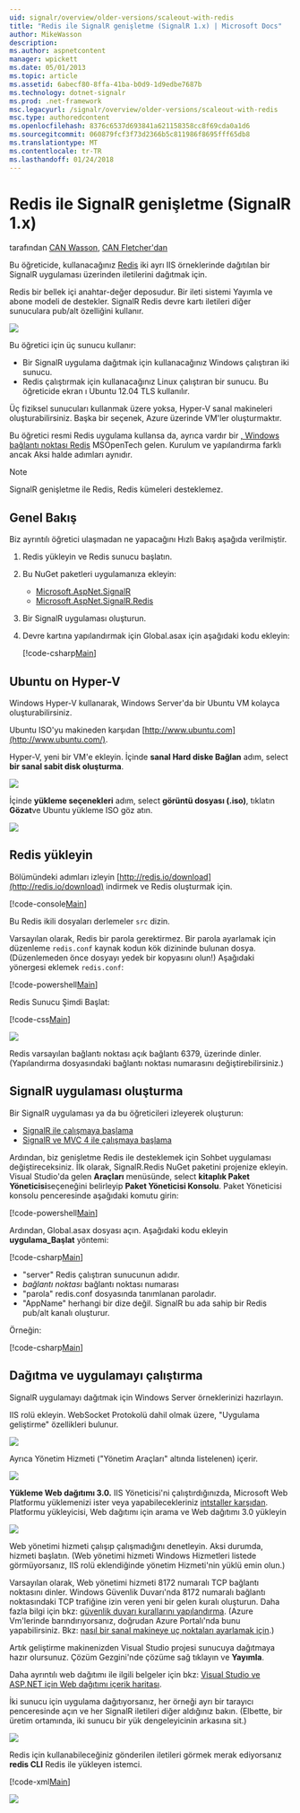 ```yaml
---
uid: signalr/overview/older-versions/scaleout-with-redis
title: "Redis ile SignalR genişletme (SignalR 1.x) | Microsoft Docs"
author: MikeWasson
description: 
ms.author: aspnetcontent
manager: wpickett
ms.date: 05/01/2013
ms.topic: article
ms.assetid: 6abecf80-8ffa-41ba-b0d9-1d9edbe7687b
ms.technology: dotnet-signalr
ms.prod: .net-framework
msc.legacyurl: /signalr/overview/older-versions/scaleout-with-redis
msc.type: authoredcontent
ms.openlocfilehash: 8376c6537d693841a621158358cc8f69cda0a1d6
ms.sourcegitcommit: 060879fcf3f73d2366b5c811986f8695fff65db8
ms.translationtype: MT
ms.contentlocale: tr-TR
ms.lasthandoff: 01/24/2018
---
```

<a name="signalr-scaleout-with-redis-signalr-1x"></a>Redis ile SignalR genişletme (SignalR 1.x)
====================
tarafından [CAN Wasson](https://github.com/MikeWasson), [CAN Fletcher'dan](https://github.com/pfletcher)

Bu öğreticide, kullanacağınız [Redis](http://redis.io/) iki ayrı IIS örneklerinde dağıtılan bir SignalR uygulaması üzerinden iletilerini dağıtmak için.

Redis bir bellek içi anahtar-değer deposudur. Bir ileti sistemi Yayımla ve abone modeli de destekler. SignalR Redis devre kartı iletileri diğer sunuculara pub/alt özelliğini kullanır.

![](scaleout-with-redis/_static/image1.png)

Bu öğretici için üç sunucu kullanır:

- Bir SignalR uygulama dağıtmak için kullanacağınız Windows çalıştıran iki sunucu.
- Redis çalıştırmak için kullanacağınız Linux çalıştıran bir sunucu. Bu öğreticide ekran ı Ubuntu 12.04 TLS kullanılır.

Üç fiziksel sunucuları kullanmak üzere yoksa, Hyper-V sanal makineleri oluşturabilirsiniz. Başka bir seçenek, Azure üzerinde VM'ler oluşturmaktır.

Bu öğretici resmi Redis uygulama kullansa da, ayrıca vardır bir [, Windows bağlantı noktası Redis](https://github.com/MSOpenTech/redis) MSOpenTech gelen. Kurulum ve yapılandırma farklı ancak Aksi halde adımları aynıdır.

> [!NOTE] 
> 
> SignalR genişletme ile Redis, Redis kümeleri desteklemez.


## <a name="overview"></a>Genel Bakış

Biz ayrıntılı öğretici ulaşmadan ne yapacağını Hızlı Bakış aşağıda verilmiştir.

1. Redis yükleyin ve Redis sunucu başlatın.
2. Bu NuGet paketleri uygulamanıza ekleyin: 

    - [Microsoft.AspNet.SignalR](http://nuget.org/packages/Microsoft.AspNet.SignalR)
    - [Microsoft.AspNet.SignalR.Redis](http://nuget.org/packages/Microsoft.AspNet.SignalR.Redis)
3. Bir SignalR uygulaması oluşturun.
4. Devre kartına yapılandırmak için Global.asax için aşağıdaki kodu ekleyin: 

    [!code-csharp[Main](scaleout-with-redis/samples/sample1.cs)]

## <a name="ubuntu-on-hyper-v"></a>Ubuntu on Hyper-V

Windows Hyper-V kullanarak, Windows Server'da bir Ubuntu VM kolayca oluşturabilirsiniz.

Ubuntu ISO'yu makineden karşıdan [http://www.ubuntu.com](http://www.ubuntu.com/).

Hyper-V, yeni bir VM'e ekleyin. İçinde **sanal Hard diske Bağlan** adım, select **bir sanal sabit disk oluşturma**.

![](scaleout-with-redis/_static/image2.png)

İçinde **yükleme seçenekleri** adım, select **görüntü dosyası (.iso)**, tıklatın **Gözat**ve Ubuntu yükleme ISO göz atın.

![](scaleout-with-redis/_static/image3.png)

## <a name="install-redis"></a>Redis yükleyin

Bölümündeki adımları izleyin [http://redis.io/download](http://redis.io/download) indirmek ve Redis oluşturmak için.

[!code-console[Main](scaleout-with-redis/samples/sample2.cmd)]

Bu Redis ikili dosyaları derlemeler `src` dizin.

Varsayılan olarak, Redis bir parola gerektirmez. Bir parola ayarlamak için düzenleme `redis.conf` kaynak kodun kök dizininde bulunan dosya. (Düzenlemeden önce dosyayı yedek bir kopyasını olun!) Aşağıdaki yönergesi eklemek `redis.conf`:

[!code-powershell[Main](scaleout-with-redis/samples/sample3.ps1)]

Redis Sunucu Şimdi Başlat:

[!code-css[Main](scaleout-with-redis/samples/sample4.css)]

![](scaleout-with-redis/_static/image4.png)

Redis varsayılan bağlantı noktası açık bağlantı 6379, üzerinde dinler. (Yapılandırma dosyasındaki bağlantı noktası numarasını değiştirebilirsiniz.)

## <a name="create-the-signalr-application"></a>SignalR uygulaması oluşturma

Bir SignalR uygulaması ya da bu öğreticileri izleyerek oluşturun:

- [SignalR ile çalışmaya başlama](../getting-started/tutorial-getting-started-with-signalr.md)
- [SignalR ve MVC 4 ile çalışmaya başlama](tutorial-getting-started-with-signalr-and-mvc-4.md)

Ardından, biz genişletme Redis ile desteklemek için Sohbet uygulaması değiştireceksiniz. İlk olarak, SignalR.Redis NuGet paketini projenize ekleyin. Visual Studio'da gelen **Araçları** menüsünde, select **kitaplık Paket Yöneticisi**seçeneğini belirleyip **Paket Yöneticisi Konsolu**. Paket Yöneticisi konsolu penceresinde aşağıdaki komutu girin:

[!code-powershell[Main](scaleout-with-redis/samples/sample5.ps1)]

Ardından, Global.asax dosyası açın. Aşağıdaki kodu ekleyin **uygulama\_Başlat** yöntemi:

[!code-csharp[Main](scaleout-with-redis/samples/sample6.cs)]

- "server" Redis çalıştıran sunucunun adıdır.
- *bağlantı noktası* bağlantı noktası numarası
- "parola" redis.conf dosyasında tanımlanan paroladır.
- "AppName" herhangi bir dize değil. SignalR bu ada sahip bir Redis pub/alt kanalı oluşturur.

Örneğin:

[!code-csharp[Main](scaleout-with-redis/samples/sample7.cs)]

## <a name="deploy-and-run-the-application"></a>Dağıtma ve uygulamayı çalıştırma

SignalR uygulamayı dağıtmak için Windows Server örneklerinizi hazırlayın.

IIS rolü ekleyin. WebSocket Protokolü dahil olmak üzere, "Uygulama geliştirme" özellikleri bulunur.

![](scaleout-with-redis/_static/image5.png)

Ayrıca Yönetim Hizmeti ("Yönetim Araçları" altında listelenen) içerir.

![](scaleout-with-redis/_static/image6.png)

**Yükleme Web dağıtımı 3.0.** IIS Yöneticisi'ni çalıştırdığınızda, Microsoft Web Platformu yüklemenizi ister veya yapabilecekleriniz [intstaller karşıdan](https://go.microsoft.com/fwlink/?LinkId=255386). Platformu yükleyicisi, Web dağıtımı için arama ve Web dağıtımı 3.0 yükleyin

![](scaleout-with-redis/_static/image7.png)

Web yönetimi hizmeti çalışıp çalışmadığını denetleyin. Aksi durumda, hizmeti başlatın. (Web yönetimi hizmeti Windows Hizmetleri listede görmüyorsanız, IIS rolü eklendiğinde yönetim Hizmeti'nin yüklü emin olun.)

Varsayılan olarak, Web yönetimi hizmeti 8172 numaralı TCP bağlantı noktasını dinler. Windows Güvenlik Duvarı'nda 8172 numaralı bağlantı noktasındaki TCP trafiğine izin veren yeni bir gelen kuralı oluşturun. Daha fazla bilgi için bkz: [güvenlik duvarı kurallarını yapılandırma](https://technet.microsoft.com/library/dd448559(WS.10).aspx). (Azure Vm'lerinde barındırıyorsanız, doğrudan Azure Portalı'nda bunu yapabilirsiniz. Bkz: [nasıl bir sanal makineye uç noktaları ayarlamak için](https://azure.microsoft.com/documentation/articles/virtual-machines-set-up-endpoints/).)

Artık geliştirme makinenizden Visual Studio projesi sunucuya dağıtmaya hazır olursunuz. Çözüm Gezgini'nde çözüme sağ tıklayın ve **Yayımla**.

Daha ayrıntılı web dağıtımı ile ilgili belgeler için bkz: [Visual Studio ve ASP.NET için Web dağıtımı içerik haritası](../../../whitepapers/aspnet-web-deployment-content-map.md).

İki sunucu için uygulama dağıtıyorsanız, her örneği ayrı bir tarayıcı penceresinde açın ve her SignalR iletileri diğer aldığınız bakın. (Elbette, bir üretim ortamında, iki sunucu bir yük dengeleyicinin arkasına sit.)

![](scaleout-with-redis/_static/image8.png)

Redis için kullanabileceğiniz gönderilen iletileri görmek merak ediyorsanız **redis CLI** Redis ile yükleyen istemci.

[!code-xml[Main](scaleout-with-redis/samples/sample8.xml)]

![](scaleout-with-redis/_static/image9.png)
